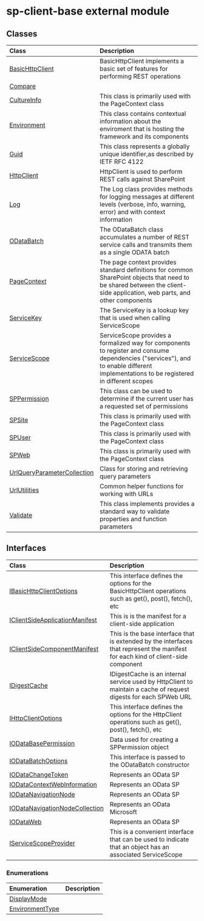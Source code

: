 # sp-client-base external module


## Classes

| Class	   |  Description |
|:-------------|:---------------|
| [BasicHttpClient](basichttpclient.md)     | BasicHttpClient implements a basic set of features for performing REST operations |
| [Compare](compare.md)     |  |
| [CultureInfo](cultureinfo.md)     | This class is primarily used with the PageContext class |
| [Environment](environment.md)     | This class contains contextual information about the enviroment that is hosting the framework and  its components |
| [Guid](guid.md)     | This class represents a globally unique identifier,as described by  IETF RFC 4122 |
| [HttpClient](httpclient.md)     | HttpClient is used to perform REST calls against SharePoint |
| [Log](log.md)     | The Log class provides methods for logging messages at different levels (verbose,  info, warning, error) and with context information |
| [ODataBatch](odatabatch.md)     | The ODataBatch class accumulates a number of REST service calls and  transmits them as a single ODATA batch |
| [PageContext](pagecontext.md)     | The page context provides standard definitions for common SharePoint objects  that need to be shared between the client-side application, web parts, and other  components |
| [ServiceKey](servicekey.md)     | The ServiceKey is a lookup key that is used when calling ServiceScope |
| [ServiceScope](servicescope.md)     | ServiceScope provides a formalized way for components to register and consume dependencies  ("services"), and to enable different implementations to be registered in different scopes |
| [SPPermission](sppermission.md)     | This class can be used to determine if the current user has a requested set of permissions |
| [SPSite](spsite.md)     | This class is primarily used with the PageContext class |
| [SPUser](spuser.md)     | This class is primarily used with the PageContext class |
| [SPWeb](spweb.md)     | This class is primarily used with the PageContext class |
| [UrlQueryParameterCollection](urlqueryparametercollection.md)     | Class for storing and retrieving query parameters |
| [UrlUtilities](urlutilities.md)     | Common helper functions for working with URLs |
| [Validate](validate.md)     | This class implements provides a standard way to validate properties and function parameters |



## Interfaces

| Class	   |  Description |
|:-------------|:---------------|
| [IBasicHttpClientOptions](ibasichttpclientoptions.md)   | This interface defines the options for the BasicHttpClient operations such as  get(), post(), fetch(), etc  |
| [IClientSideApplicationManifest](iclientsideapplicationmanifest.md)   | This is is the manifest for a client-side application  |
| [IClientSideComponentManifest](iclientsidecomponentmanifest.md)   | This is the base interface that is extended by the interfaces  that represent the manifest for each kind of client-side component  |
| [IDigestCache](idigestcache.md)   | IDigestCache is an internal service used by HttpClient to maintain a cache of request digests  for each SPWeb URL  |
| [IHttpClientOptions](ihttpclientoptions.md)   | This interface defines the options for the HttpClient operations such as  get(), post(), fetch(), etc  |
| [IODataBasePermission](iodatabasepermission.md)   | Data used for creating a SPPermission object  |
| [IODataBatchOptions](iodatabatchoptions.md)   | This interface is passed to the ODataBatch constructor  |
| [IODataChangeToken](iodatachangetoken.md)   | Represents an OData SP  |
| [IODataContextWebInformation](iodatacontextwebinformation.md)   | Represents an OData SP  |
| [IODataNavigationNode](iodatanavigationnode.md)   | Represents an OData SP  |
| [IODataNavigationNodeCollection](iodatanavigationnodecollection.md)   | Represents an OData Microsoft  |
| [IODataWeb](iodataweb.md)   | Represents an OData SP  |
| [IServiceScopeProvider](iservicescopeprovider.md)   | This is a convenient interface that can be used to indicate that an object  has an associated ServiceScope  |



### Enumerations

| Enumeration	   | Description|
|:-----------|:------------|
|[DisplayMode](displaymode.md)    |  |
|[EnvironmentType](environmenttype.md)    |  |





